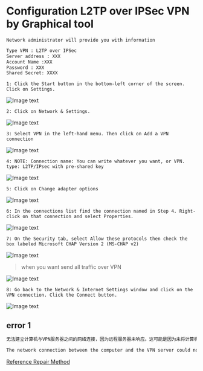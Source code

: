 # Configuration L2TP over IPSec VPN by Graphical tool

```Network administrator will provide you with information```

```txt
Type VPN : L2TP over IPSec
Server address : XXX
Account Name :XXX
Password : XXX
Shared Secret: XXXX
```

```1: Click the Start button in the bottom-left corner of the screen. Click on Settings.```

![Image text](https://gitee.com/nethowto/nethowto/raw/master/Img_folder/21.jpg)

```2: Click on Network & Settings.```

![Image text](https://gitee.com/nethowto/nethowto/raw/master/Img_folder/22.jpg)

```3: Select VPN in the left-hand menu. Then click on Add a VPN connection```

![Image text](https://gitee.com/nethowto/nethowto/raw/master/Img_folder/23.jpg)

```4: NOTE: Connection name: You can write whatever you want, or VPN. type: L2TP/IPsec with pre-shared key```

![Image text](https://gitee.com/nethowto/nethowto/raw/master/Img_folder/24.jpg)

```5: Click on Change adapter options```

![Image text](https://gitee.com/nethowto/nethowto/raw/master/Img_folder/25.jpg)

```6: In the connections list find the connection named in Step 4. Right-click on that connection and select Properties.```

![Image text](https://gitee.com/nethowto/nethowto/raw/master/Img_folder/26.jpg)

```7: On the Security tab, select Allow these protocols then check the box labeled Microsoft CHAP Version 2 (MS-CHAP v2)```

![Image text](https://gitee.com/nethowto/nethowto/raw/master/Img_folder/27.png)

> when you want send all traffic over VPN

![Image text](https://gitee.com/nethowto/nethowto/raw/master/Img_folder/10.png)

```8: Go back to the Network & Internet Settings window and click on the VPN connection. Click the Connect button.```

![Image text](https://gitee.com/nethowto/nethowto/raw/master/Img_folder/28.jpg)

## error 1

```bash
无法建立计算机与VPN服务器之间的网络连接，因为远程服务器未响应。这可能是因为未将计算机与远程服务器之间的某种网络设备（如防火墙、NAT、路由器等）配置为允许VPN连接。请与管理员或者服务提供商联系以确定哪种设备可能产生此问题。

The network connection between the computer and the VPN server could not be established because the remote server did not respond. This may be because some network equipment (such as firewall, NAT, router, etc.) between the computer and the remote server is not configured to allow VPN connections. Please contact your administrator or service provider to determine which device may cause this problem.
```

[Reference Repair Method](https://me.jinchuang.org/archives/381.html)